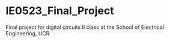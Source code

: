 # IE0523_Final_Project
Final project for digital circuits II class at the School of Electrical Engineering, UCR
